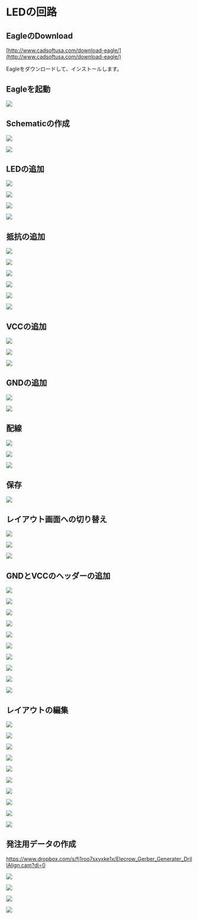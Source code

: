 # LEDの回路

## EagleのDownload

[http://www.cadsoftusa.com/download-eagle/](http://www.cadsoftusa.com/download-eagle/)

Eagleをダウンロードして、インストールします。

## Eagleを起動

![](img/eagle001.png)

## Schematicの作成

![](img/eagle002.png)

![](img/eagle003.png)

## LEDの追加

![](img/eagle004_1.png)

![](img/eagle004_2.png)

![](img/eagle005.png)

![](img/eagle006.png)

## 抵抗の追加

![](img/eagle007_1.png)

![](img/eagle007_2.png)

![](img/eagle008.png)

![](img/eagle009.png)

![](img/eagle010.png)

![](img/eagle011.png)

## VCCの追加

![](img/eagle012_1.png)

![](img/eagle012_2.png)

![](img/eagle013.png)

## GNDの追加

![](img/eagle014.png)

![](img/eagle015.png)

## 配線

![](img/eagle016.png)

![](img/eagle017.png)

![](img/eagle018.png)

## 保存

![](img/eagle019.png)

## レイアウト画面への切り替え

![](img/eagle020.png)

![](img/eagle021.png)

![](img/eagle022.png)

## GNDとVCCのヘッダーの追加

![](img/eagle023.png)

![](img/eagle024.png)

![](img/eagle025.png)

![](img/eagle026.png)

![](img/eagle027.png)

![](img/eagle028.png)

![](img/eagle029.png)

![](img/eagle030.png)

![](img/eagle031.png)

![](img/eagle032.png)

## レイアウトの編集

![](img/eagle033.png)

![](img/eagle034.png)

![](img/eagle035.png)

![](img/eagle036.png)

![](img/eagle037.png)

![](img/eagle038.png)

![](img/eagle039.png)

![](img/eagle040.png)

![](img/eagle041.png)

![](img/eagle042.png)

## 発注用データの作成

https://www.dropbox.com/s/fj1roo7sxyxke1x/Elecrow_Gerber_Generater_DrillAlign.cam?dl=0

![](img/eagle043.png)

![](img/eagle044.png)

![](img/eagle045.png)

![](img/eagle046.png)


